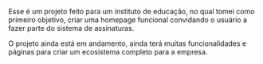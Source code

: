 Esse é um projeto feito para um instituto de educação, no qual tomei como primeiro objetivo, 
criar uma homepage funcional convidando o usuário a fazer parte do sistema de assinaturas.

O projeto ainda está em andamento, ainda terá muitas funcionalidades e páginas para criar um ecosistema completo
para a empresa.